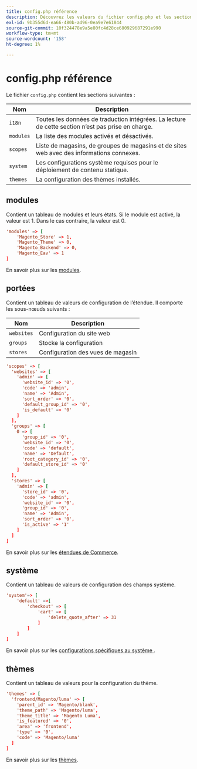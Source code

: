 ```yaml
---
title: config.php référence
description: Découvrez les valeurs du fichier config.php et les sections pour la configuration d’Adobe Commerce. Découvrez les modules, les portées, les paramètres système et les bonnes pratiques de déploiement.
exl-id: 9b355d6d-ea66-480b-ad96-0ea9e7e61844
source-git-commit: 10f324478e9a5e80fc4d28ce680929687291e990
workflow-type: tm+mt
source-wordcount: '158'
ht-degree: 1%

---
```


# config.php référence

Le fichier `config.php` contient les sections suivantes :

| Nom | Description |
| --------- | -------------------|
| `i18n` | Toutes les données de traduction intégrées. La lecture de cette section n’est pas prise en charge. |
| `modules` | La liste des modules activés et désactivés. |
| `scopes` | Liste de magasins, de groupes de magasins et de sites web avec des informations connexes. |
| `system` | Les configurations système requises pour le déploiement de contenu statique. |
| `themes` | La configuration des thèmes installés. |

## modules

Contient un tableau de modules et leurs états. Si le module est activé, la valeur est 1. Dans le cas contraire, la valeur est 0.

```conf
'modules' => [
    'Magento_Store' => 1,
    'Magento_Theme' => 0,
    'Magento_Backend' => 0,
    'Magento_Eav' => 1
]
```

En savoir plus sur les [modules].

## portées

Contient un tableau de valeurs de configuration de l’étendue. Il comporte les sous-nœuds suivants :

| Nom | Description |
| ---------- | -----------------------------------|
| `websites` | Configuration du site web |
| `groups` | Stocke la configuration |
| `stores` | Configuration des vues de magasin |

```conf
'scopes' => [
  'websites' => [
    'admin' => [
      'website_id' => '0',
      'code' => 'admin',
      'name' => 'Admin',
      'sort_order' => '0',
      'default_group_id' => '0',
      'is_default' => '0'
    ]
  ],
  'groups' => [
    0 => [
      'group_id' => '0',
      'website_id' => '0',
      'code' => 'default',
      'name' => 'Default',
      'root_category_id' => '0',
      'default_store_id' => '0'
    ]
  ],
  'stores' => [
    'admin' => [
      'store_id' => '0',
      'code' => 'admin',
      'website_id' => '0',
      'group_id' => '0',
      'name' => 'Admin',
      'sort_order' => '0',
      'is_active' => '1'
    ]
  ]
]
```

En savoir plus sur les [étendues de Commerce][scopes].

## système

Contient un tableau de valeurs de configuration des champs système.

```conf
'system'=> [
    'default' =>[
        'checkout' => [
            'cart' => [
                'delete_quote_after' => 31
            ]
        ]
    ]
]
```

En savoir plus sur les [&#x200B; configurations spécifiques au système &#x200B;](config-reference-sens.md).

## thèmes

Contient un tableau de valeurs pour la configuration du thème.

```conf
'themes' => [
  'frontend/Magento/luma' => [
    'parent_id' => 'Magento/blank',
    'theme_path' => 'Magento/luma',
    'theme_title' => 'Magento Luma',
    'is_featured' => '0',
    'area' => 'frontend',
    'type' => '0',
    'code' => 'Magento/luma'
  ]
]
```

En savoir plus sur les [thèmes].

<!-- link definitions -->

[Modules]: https://experienceleague.adobe.com/docs/commerce-learn/tutorials/backend-development/create-module.html?lang=fr
[scopes]: https://experienceleague.adobe.com/docs/commerce-admin/start/setup/websites-stores-views.html?lang=fr#scope-settings
[Thèmes]: https://developer.adobe.com/commerce/frontend-core/guide/themes/create-storefront/

